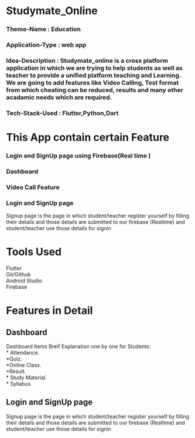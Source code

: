 # Studymate_Online

### Theme-Name : Education
### Application-Type : web app
### Idea-Description : Studymate_online is a cross platform application in which we are trying to help students as well as teacher to provide a unified platform teaching and Learning. We are going to add features like Video Calling, Test format from which cheating can be reduced, results and many other acadamic needs which are required.
### Tech-Stack-Used : Flutter,Python,Dart
# This App contain certain Feature
### Login and SignUp page using Firebase(Real time )
### Dashboard
### Video Call Feature
### Login and SignUp page
Signup page is the page in which student/teacher register yourself by filling their details and those details are submitted to our firebase (Realtime) and student/teacher use those details for signin
# Tools Used
Flutter<br>
Git/Github<br>
Android Studio<br>
Firebase<br>
# Features in Detail
## Dashboard
 Dashboard Items Breif Explanation one by one for Students:<br>
	* Attendance.<br>                      *Quiz.<br>
            *Online Class.<br>                    *Result.<br>
	* Study Material.<br>
       	* Syllabus<br>     
## Login and SignUp page
Signup page is the page in which student/teacher register yourself by filling their details and those details are submitted to our firebase (Realtime) and student/teacher use those details for signin





